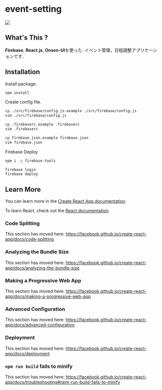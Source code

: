 # event-setting

![](https://circleci.com/gh/organic-tomato-association/event-setting/tree/master.svg?style=shield&circle-token=164e550f537e6f37edadabb9ef3b1a3a596745f7)


## What's This ?

**Firebase**, **React.js**, **Onsen-UI**を使った.
イベント管理，日程調整アプリケーションです．

## Installation

Install package.
```sh
npm install
```

Create config file.
```sh
cp ./src/firebase/config.js.example ./src/firebase/config.js
vim ./src/firebase/config.js

cp .firebaserc.example .firebaserc
vim .firebaserc

cp firebase.json.example firebase.json
vim firebase.json
```

Firebase Deploy
```sh
npm i -g firebase-tools

firebase login
firebase deploy
```

## Learn More

You can learn more in the [Create React App documentation](https://facebook.github.io/create-react-app/docs/getting-started).

To learn React, check out the [React documentation](https://reactjs.org/).

### Code Splitting

This section has moved here: https://facebook.github.io/create-react-app/docs/code-splitting

### Analyzing the Bundle Size

This section has moved here: https://facebook.github.io/create-react-app/docs/analyzing-the-bundle-size

### Making a Progressive Web App

This section has moved here: https://facebook.github.io/create-react-app/docs/making-a-progressive-web-app

### Advanced Configuration

This section has moved here: https://facebook.github.io/create-react-app/docs/advanced-configuration

### Deployment

This section has moved here: https://facebook.github.io/create-react-app/docs/deployment

### `npm run build` fails to minify

This section has moved here: https://facebook.github.io/create-react-app/docs/troubleshooting#npm-run-build-fails-to-minify
